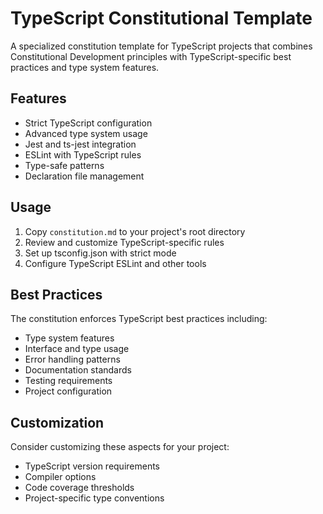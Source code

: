 # TypeScript Constitutional Template

A specialized constitution template for TypeScript projects that combines Constitutional Development principles with TypeScript-specific best practices and type system features.

## Features

- Strict TypeScript configuration
- Advanced type system usage
- Jest and ts-jest integration
- ESLint with TypeScript rules
- Type-safe patterns
- Declaration file management

## Usage

1. Copy `constitution.md` to your project's root directory
2. Review and customize TypeScript-specific rules
3. Set up tsconfig.json with strict mode
4. Configure TypeScript ESLint and other tools

## Best Practices

The constitution enforces TypeScript best practices including:
- Type system features
- Interface and type usage
- Error handling patterns
- Documentation standards
- Testing requirements
- Project configuration

## Customization

Consider customizing these aspects for your project:
- TypeScript version requirements
- Compiler options
- Code coverage thresholds
- Project-specific type conventions
